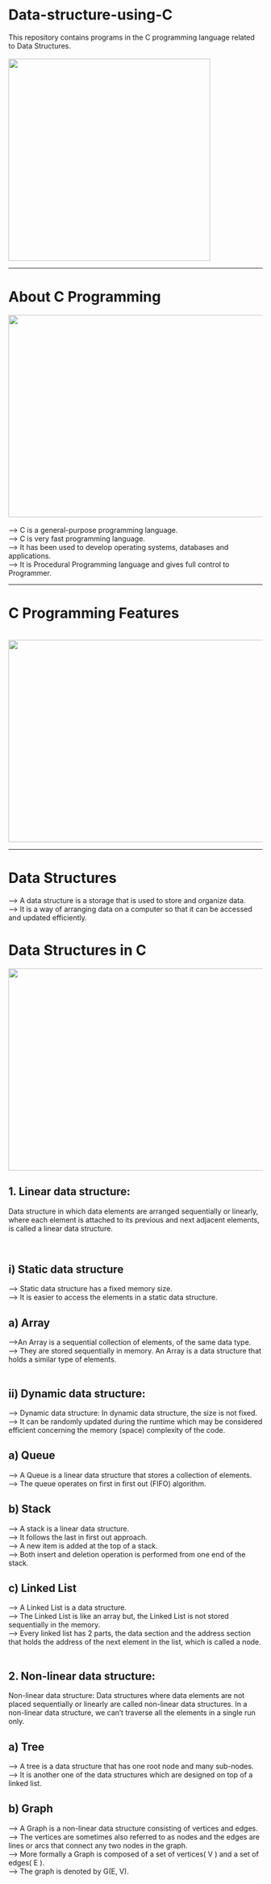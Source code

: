 # Data-structure-using-C 
This repository contains programs in the C programming language related to Data Structures.
<br><br>
<img src="https://github.com/madhurimarawat/Data-structure-using-C/assets/105432776/27d4b87e-5b9a-46de-9a95-a8bf45b021fc" height=400>

---

<h1>About C Programming</h1>

<img src="https://github.com/madhurimarawat/Data-structure-using-C/assets/105432776/c8b5fda5-7d9d-4c27-97c0-4fdf3f384a1e" height=400 width=650 > <br><br>
--> C is a general-purpose programming language.<br>
--> C is very fast programming language.<br>
--> It has been used to develop operating systems, databases and applications.<br>
--> It is Procedural Programming language and gives full control to Programmer.

---

<centre><h1>C Programming Features</h1></centre>
<br>
<img src="https://tutorialforbeginner.com/images/tutorial/features-of-c.png" height=400 width=650>

---

<h1>Data Structures</h1>
--> A data structure is a storage that is used to store and organize data. <br>
--> It is a way of arranging data on a computer so that it can be accessed and updated efficiently.<br>

<h1>Data Structures in C</h1>

<img src="https://media.geeksforgeeks.org/wp-content/uploads/20220520182504/ClassificationofDataStructure-660x347.jpg" height=400 width=650>

<h2>1. Linear data structure:</h2>
<p>Data structure in which data elements are arranged sequentially or linearly, where each element is attached to its previous and next adjacent elements, is called a linear data structure. </p><br>
<h2>i) Static data structure</h2> 
--> Static data structure has a fixed memory size. <br>
--> It is easier to access the elements in a static data structure. <br>
<h2> a) Array</h2>
-->An Array is a sequential collection of elements, of the same data type.<br>
--> They are stored sequentially in memory. An Array is a data structure that holds a similar type of elements.<br><br>
<h2>ii) Dynamic data structure:</h2>
--> Dynamic data structure: In dynamic data structure, the size is not fixed. <br>
--> It can be randomly updated during the runtime which may be considered efficient concerning the memory (space) complexity of the code.<br>
<h2> a) Queue</h2>
--> A Queue is a linear data structure that stores a collection of elements.<br>
--> The queue operates on first in first out (FIFO) algorithm.<br>
<h2> b) Stack</h2>
--> A stack is a linear data structure.<br>
--> It follows the last in first out approach.<br>
--> A new item is added at the top of a stack.<br>
--> Both insert and deletion operation is performed from one end of the stack.<br>
<h2> c) Linked List</h2>
--> A Linked List is a data structure.<br>
--> The Linked List is like an array but, the Linked List is not stored sequentially in the memory.<br>
--> Every linked list has 2 parts, the data section and the address section that holds the address of the next element in the list, which is called a node.<br><br>
<h2>2. Non-linear data structure:</h2>
<p>Non-linear data structure: Data structures where data elements are not placed sequentially or linearly are called non-linear data structures. In a non-linear data structure, we can’t traverse all the elements in a single run only. </p>
<h2> a) Tree</h2>
--> A tree is a data structure that has one root node and many sub-nodes.<br>
-->  It is another one of the data structures which are designed on top of a linked list.<br>
<h2> b) Graph</h2>
--> A Graph is a non-linear data structure consisting of vertices and edges. <br>
--> The vertices are sometimes also referred to as nodes and the edges are lines or arcs that connect any two nodes in the graph.<br>
--> More formally a Graph is composed of a set of vertices( V ) and a set of edges( E ).<br> 
--> The graph is denoted by G(E, V).

